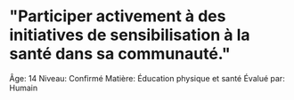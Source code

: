 # "Participer activement à des initiatives de sensibilisation à la santé dans sa communauté."

Âge: 14
Niveau: Confirmé
Matière: Éducation physique et santé
Évalué par: Humain